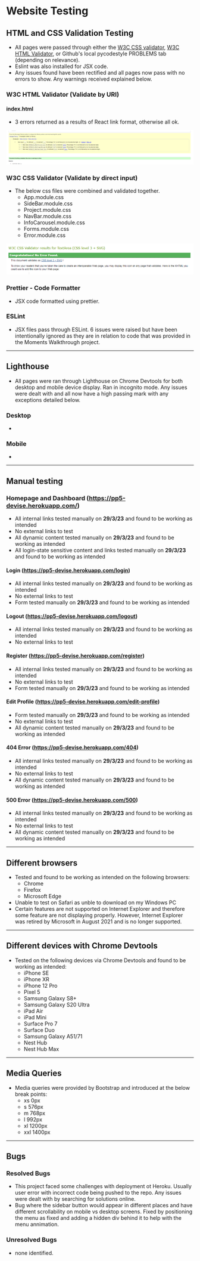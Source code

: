 # Website Testing

## HTML and CSS Validation Testing

- All pages were passed through either the [W3C CSS validator](https://jigsaw.w3.org/css-validator/), [W3C HTML Validator](https://validator.w3.org/nu/), or Github's local pycodestyle PROBLEMS tab (depending on relevance).
- Eslint was also installed for JSX code.
- Any issues found have been rectified and all pages now pass with no errors to show. Any warnings received explained below.


###  W3C HTML Validator (Validate by URI)

#### index.html
- 3 errors returned as a results of React link format, otherwise all ok.

![Feedback from run through the W3 CSS validator for all css modules](src/assets/readme-images/html-w3c-result.png)

###  W3C CSS Validator (Validate by direct input)

- The below css files were combined and validated together.
  - App.module.css
  - SideBar.module.css
  - Project.module.css
  - NavBar.module.css
  - InfoCarousel.module.css
  - Forms.module.css
  - Error.module.css

![Feedback from run through the W3 CSS validator for all css modules](src/assets/readme-images/css-w3c-result.png)

###  Prettier - Code Formatter
- JSX code formatted using prettier.

###  ESLint
- JSX files pass through ESLint. 6 issues were raised but have been intentionally ignored as they are in relation to code that was provided in the Moments Walkthrough project.

---
## Lighthouse
- All pages were ran through Lighthouse on Chrome Devtools for both desktop and mobile device display. Ran in incognito mode. Any issues were dealt with and all now have a high passing mark with any exceptions detailed below.

### Desktop
- 

### Mobile
- 

---
## Manual testing

### Homepage and Dashboard (https://pp5-devise.herokuapp.com/)
- All internal links tested manually on **29/3/23** and found to be working as intended
- No external links to test
- All dynamic content tested manually on **29/3/23** and found to be working as intended
- All login-state sensitive content and links tested manually on **29/3/23** and found to be working as intended

#### Login (https://pp5-devise.herokuapp.com/login)
- All internal links tested manually on **29/3/23** and found to be working as intended
- No external links to test
- Form tested manually on **29/3/23** and found to be working as intended

#### Logout (https://pp5-devise.herokuapp.com/logout)
- All internal links tested manually on **29/3/23** and found to be working as intended
- No external links to test

#### Register (https://pp5-devise.herokuapp.com/register)
- All internal links tested manually on **29/3/23** and found to be working as intended
- No external links to test
- Form tested manually on **29/3/23** and found to be working as intended

#### Edit Profile (https://pp5-devise.herokuapp.com/edit-profile)
- Form tested manually on **29/3/23** and found to be working as intended
- No external links to test
- All dynamic content tested manually on **29/3/23** and found to be working as intended

#### 404 Error (https://pp5-devise.herokuapp.com/404)
- All internal links tested manually on **29/3/23** and found to be working as intended
- No external links to test
- All dynamic content tested manually on **29/3/23** and found to be working as intended

#### 500 Error (https://pp5-devise.herokuapp.com/500)
- All internal links tested manually on **29/3/23** and found to be working as intended
- No external links to test
- All dynamic content tested manually on **29/3/23** and found to be working as intended

---
## Different browsers
- Tested and found to be working as intended on the following browsers:
    - Chrome
    - Firefox
    - Microsoft Edge
- Unable to test on Safari as unble to download on my Windows PC
- Certain features are not supported on Internet Explorer and therefore some feature are not displaying properly. However, Internet Explorer was retired by Microsoft in August 2021 and is no longer supported.

---
## Different devices with Chrome Devtools
- Tested on the following devices via Chrome Devtools and found to be working as intended:
    - iPhone SE
    - iPhone XR
    - iPhone 12 Pro
    - Pixel 5
    - Samsung Galaxy S8+
    - Samsung Galaxy S20 Ultra
    - iPad Air
    - iPad Mini
    - Surface Pro 7
    - Surface Duo 
    - Samsung Galaxy A51/71
    - Nest Hub
    - Nest Hub Max

---
## Media Queries
- Media queries were provided by Bootstrap and introduced at the below break points:
    - xs 0px
    - s 576px
    - m 768px
    - l 992px
    - xl 1200px
    - xxl 1400px

---
## Bugs
### Resolved Bugs
- This project faced some challenges with deployment ot Heroku. Usually user error with incorrect code being pushed to the repo. Any issues were dealt with by searching for solutions online.
- Bug where the sidebar button would appear in different places and have different scrollability on mobile vs desktop screens. Fixed by positioning the menu as fixed and adding a hidden div behind it to help with the menu annimation.

### Unresolved Bugs
- none identified.
